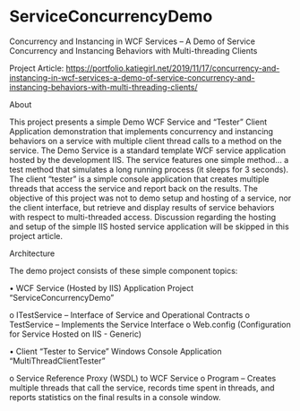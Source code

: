 # ServiceConcurrencyDemo
 
 Concurrency and Instancing in WCF Services – A Demo of Service Concurrency and Instancing Behaviors with Multi-threading Clients
 
 
 Project Article: https://portfolio.katiegirl.net/2019/11/17/concurrency-and-instancing-in-wcf-services-a-demo-of-service-concurrency-and-instancing-behaviors-with-multi-threading-clients/
 
 
About


This project presents a simple Demo WCF Service and “Tester” Client Application demonstration that implements concurrency and instancing behaviors on a service with multiple client thread calls to a method on the service. The Demo Service is a standard template WCF service application hosted by the development IIS. The service features one simple method… a test method that simulates a long running process (it sleeps for 3 seconds). The client “tester” is a simple console application that creates multiple threads that access the service and report back on the results. The objective of this project was not to demo setup and hosting of a service, nor the client interface, but retrieve and display results of service behaviors with respect to multi-threaded access. Discussion regarding the hosting and setup of the simple IIS hosted service application will be skipped in this project article. 


 
Architecture 

 
The demo project consists of these simple component topics:

•	WCF Service (Hosted by IIS) Application Project “ServiceConcurrencyDemo”

o	ITestService – Interface of Service and Operational Contracts
o	TestService – Implements the Service Interface
o	Web.config (Configuration for Service Hosted on IIS - Generic)


•	Client “Tester to Service” Windows Console Application “MultiThreadClientTester”

o	Service Reference Proxy (WSDL) to WCF Service
o	Program – Creates multiple threads that call the service, records time spent in threads, and reports statistics on the final results in a console window. 

